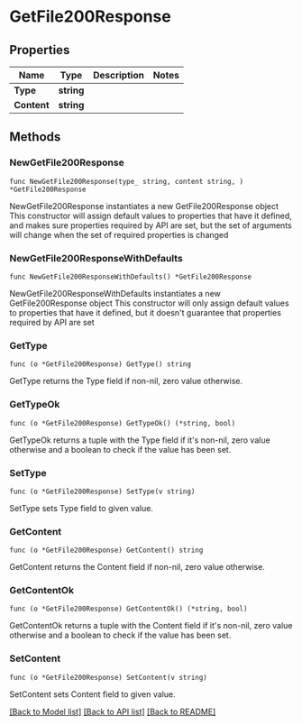 # GetFile200Response

## Properties

Name | Type | Description | Notes
------------ | ------------- | ------------- | -------------
**Type** | **string** |  | 
**Content** | **string** |  | 

## Methods

### NewGetFile200Response

`func NewGetFile200Response(type_ string, content string, ) *GetFile200Response`

NewGetFile200Response instantiates a new GetFile200Response object
This constructor will assign default values to properties that have it defined,
and makes sure properties required by API are set, but the set of arguments
will change when the set of required properties is changed

### NewGetFile200ResponseWithDefaults

`func NewGetFile200ResponseWithDefaults() *GetFile200Response`

NewGetFile200ResponseWithDefaults instantiates a new GetFile200Response object
This constructor will only assign default values to properties that have it defined,
but it doesn't guarantee that properties required by API are set

### GetType

`func (o *GetFile200Response) GetType() string`

GetType returns the Type field if non-nil, zero value otherwise.

### GetTypeOk

`func (o *GetFile200Response) GetTypeOk() (*string, bool)`

GetTypeOk returns a tuple with the Type field if it's non-nil, zero value otherwise
and a boolean to check if the value has been set.

### SetType

`func (o *GetFile200Response) SetType(v string)`

SetType sets Type field to given value.


### GetContent

`func (o *GetFile200Response) GetContent() string`

GetContent returns the Content field if non-nil, zero value otherwise.

### GetContentOk

`func (o *GetFile200Response) GetContentOk() (*string, bool)`

GetContentOk returns a tuple with the Content field if it's non-nil, zero value otherwise
and a boolean to check if the value has been set.

### SetContent

`func (o *GetFile200Response) SetContent(v string)`

SetContent sets Content field to given value.



[[Back to Model list]](../README.md#documentation-for-models) [[Back to API list]](../README.md#documentation-for-api-endpoints) [[Back to README]](../README.md)


